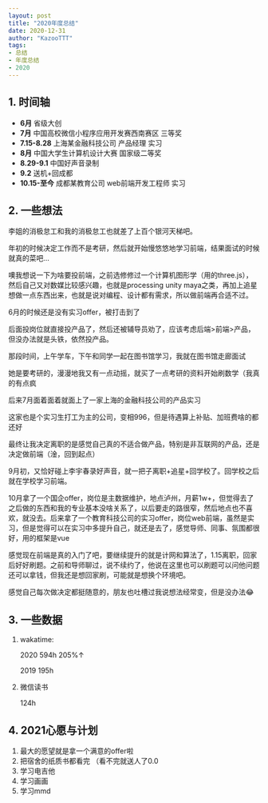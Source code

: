 ```yaml
---
layout: post
title: "2020年度总结"
date: 2020-12-31
author: "KazooTTT"
tags:
- 总结
- 年度总结
- 2020
---
```


## 1. 时间轴

- **6月** 省级大创
- **7月** 中国高校微信小程序应用开发赛西南赛区 三等奖
- **7.15-8.28** 上海某金融科技公司  产品经理 实习
- **8月** 中国大学生计算机设计大赛 国家级二等奖
- **8.29-9.1** 中国好声音录制
- **9.2** 送机+回成都
- **10.15-至今** 成都某教育公司 web前端开发工程师 实习

## 2. 一些想法

李姐的消极怠工和我的消极怠工也就差了上百个银河天梯吧。

年初的时候决定工作而不是考研，然后就开始慢悠悠地学习前端，结果面试的时候就真的菜吧...

噢我想说一下为啥要投前端，之前选修修过一个计算机图形学（用的three.js），然后自己又对数媒比较感兴趣，也就是processing unity maya之类，再加上追星想做一点东西出来，也就是说对编程、设计都有需求，所以做前端再合适不过。

6月的时候还是没有实习offer，被打击到了

后面投岗位就直接投产品了，然后还被辅导员劝了，应该考虑后端>前端>产品，但没办法就是头铁，依然投产品。

那段时间，上午学车，下午和同学一起在图书馆学习，我就在图书馆走廊面试

她是要考研的，漫漫地我又有一点动摇，就买了一点考研的资料开始刷数学（我真的有点疯

后来7月面着面着就面上了一家上海的金融科技公司的产品实习

这家也是个实习生打工为主的公司，变相996，但是待遇算上补贴、加班费啥的都还好

最终让我决定离职的是感觉自己真的不适合做产品，特别是非互联网的产品，还是决定做前端（淦，回到起点）

9月初，又恰好碰上李宇春录好声音，就一把子离职+追星+回学校了。回学校之后就在学校学习前端。

10月拿了一个国企offer，岗位是主数据维护，地点泸州，月薪1w+，但觉得去了之后做的东西和我的专业基本没啥关系了，以后要走的路很窄，然后地点也不喜欢，就没去。后来拿了一个教育科技公司的实习offer，岗位web前端，虽然是实习，但是觉得可以在实习中多提升自己，就还是去了，感觉导师、同事、氛围都很好，用的框架是vue

感觉现在前端是真的入门了吧，要继续提升的就是计网和算法了，1.15离职，回家后好好刷题。之前和导师聊过，说不续约了，他说在这里也可以刷题可以问他问题还可以拿钱，但我还是想回家刷，可能就是想换个环境吧。

感觉自己每次做决定都挺随意的，朋友也吐槽过我说想法经常变，但是没办法😂

## 3. 一些数据

1. wakatime:
    
    2020 594h 205%↑ 
    
    2019 195h 
    
2. 微信读书
    
    124h 
    

## 4. 2021心愿与计划

1. 最大的愿望就是拿一个满意的offer啦 
2. 把宿舍的纸质书都看完 （看不完就送人了0.0
3. 学习电吉他 
4. 学习画画
5. 学习mmd